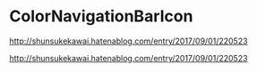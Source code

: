 # ColorNavigationBarIcon
http://shunsukekawai.hatenablog.com/entry/2017/09/01/220523

http://shunsukekawai.hatenablog.com/entry/2017/09/01/220523

